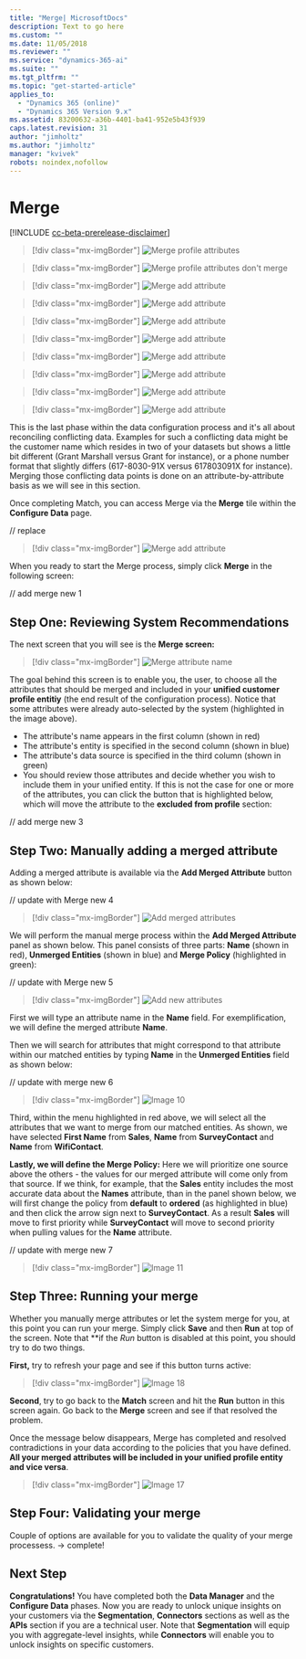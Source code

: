 ```yaml
---
title: "Merge| MicrosoftDocs"
description: Text to go here
ms.custom: ""
ms.date: 11/05/2018
ms.reviewer: ""
ms.service: "dynamics-365-ai"
ms.suite: ""
ms.tgt_pltfrm: ""
ms.topic: "get-started-article"
applies_to: 
  - "Dynamics 365 (online)"
  - "Dynamics 365 Version 9.x"
ms.assetid: 83200632-a36b-4401-ba41-952e5b43f939
caps.latest.revision: 31
author: "jimholtz"
ms.author: "jimholtz"
manager: "kvivek"
robots: noindex,nofollow
---
```

# Merge

[!INCLUDE [cc-beta-prerelease-disclaimer](../includes/cc-beta-prerelease-disclaimer.md)]

> [!div class="mx-imgBorder"] 
> ![](media/configure-data-merge-profile-attributes.png "Merge profile attributes")

> [!div class="mx-imgBorder"] 
> ![](media/configure-data-merge-dont-merge.png "Merge profile attributes don't merge")

> [!div class="mx-imgBorder"] 
> ![](media/configure-data-merge-add-attribute.png "Merge add attribute")

> [!div class="mx-imgBorder"] 
> ![](media/configure-data-merge-add-attribute.png "Merge add attribute")

> [!div class="mx-imgBorder"] 
> ![](media/configure-data-merge-add-attribute.png "Merge add attribute")

> [!div class="mx-imgBorder"] 
> ![](media/configure-data-merge-add-attribute.png "Merge add attribute")

> [!div class="mx-imgBorder"] 
> ![](media/configure-data-merge-add-attribute.png "Merge add attribute")

> [!div class="mx-imgBorder"] 
> ![](media/configure-data-merge-add-attribute.png "Merge add attribute")

> [!div class="mx-imgBorder"] 
> ![](media/configure-data-merge-add-attribute.png "Merge add attribute")

> [!div class="mx-imgBorder"] 
> ![](media/configure-data-merge-add-attribute.png "Merge add attribute")


This is the last phase within the data configuration process and it's all about reconciling conflicting data. Examples for such a conflicting data might be the customer name which resides in two of your datasets but shows a little bit different (Grant Marshall versus Grant for instance), or a phone number format that slightly differs (617-8030-91X versus 617803091X for instance). Merging those conflicting data points is done on an attribute-by-attribute basis as we will see in this section.

Once completing Match, you can access Merge via the **Merge** tile within the **Configure Data** page.

// replace

> [!div class="mx-imgBorder"] 
> ![](media/configure-data-merge-add-attribute.png "Merge add attribute")

When you ready to start the Merge process, simply click **Merge** in the following screen:

// add merge new 1

## Step One: Reviewing System Recommendations

The next screen that you will see is the **Merge screen:**

> [!div class="mx-imgBorder"] 
> ![](media/configure-data-merge-attribute-name.png "Merge attribute name")

The goal behind this screen is to enable you, the user, to choose all the attributes that should be merged and included in your **unified customer profile entitiy** (the end result of the configuration process). Notice that some attributes were already auto-selected by the system (highlighted in the image above). 
- The attribute's name appears in the first column (shown in red)
- The attribute's entity is specified in the second column (shown in blue)
- The attribute's data source is specified in the third column (shown in green)
- You should review those attributes and decide whether you wish to include them in your unified entity. If this is not the case for one or more of the attributes, you can click the button that is highlighted below, which will move the attribute to the **excluded from profile** section:

// add merge new 3

## Step Two: Manually adding a merged attribute
Adding a merged attribute is available via the **Add Merged Attribute** button as shown below:

// update with Merge new 4
> [!div class="mx-imgBorder"] 
> ![](media/merge-add-merge-attribute.png "Add merged attributes")

We will perform the manual merge process within the **Add Merged Attribute** panel as shown below. This panel consists of three parts: **Name** (shown in red), **Unmerged Entities** (shown in blue) and **Merge Policy** (highlighted in green): 

// update with Merge new 5
> [!div class="mx-imgBorder"] 
> ![](media/configure-data-merge-add-new-name.png "Add new attributes")

First we will type an attribute name in the **Name** field. For exemplification, we will define the merged attribute **Name**.
 
Then we will search for attributes that might correspond to that attribute within our matched entities by typing **Name** in the **Unmerged Entities** field as shown below:

// update with merge new 6
> [!div class="mx-imgBorder"] 
> ![](media/configure-data-merge-image10.png "Image 10")

Third, within the menu highlighted in red above, we will select all the attributes that we want to merge from our matched entities. As shown, we have selected **First Name** from **Sales**, **Name** from **SurveyContact** and **Name** from **WifiContact**.

**Lastly, we will define the Merge Policy:** Here we will prioritize one source above the others - the values for our merged attribute will come only from that source. If we think, for example, that the **Sales** entity includes the most accurate data about the **Names** attribute, than in the panel shown below, we will first change the policy from **default** to **ordered** (as highlighted in blue) and then click the arrow sign next to **SurveyContact**. As a result **Sales** will move to first priority while **SurveyContact** will move to second priority when pulling values for the **Name** attribute.

// update with merge new 7
> [!div class="mx-imgBorder"] 
> ![](media/configure-data-merge-image11.png "Image 11")

## Step Three: Running your merge
Whether you manually merge attributes or let the system merge for you, at this point you can run your merge. Simply click **Save** and then **Run** at top of the screen. Note that **if the *Run* button is disabled at this point, you should try to do two things.

**First,** try to refresh your page and see if this button turns active:

> [!div class="mx-imgBorder"] 
> ![](media/configure-data-merge-image18.png "Image 18")

**Second**, try to go back to the **Match** screen and hit the **Run** button in this screen again. Go back to the **Merge** screen and see if that resolved the problem.

Once the message below disappears, Merge has completed and resolved contradictions in your data according to the policies that you have defined. **All your merged attributes will be included in your unified profile entity and vice versa**.

> [!div class="mx-imgBorder"] 
> ![](media/configure-data-merge-image17.png "Image 17")

## Step Four: Validating your merge
Couple of options are available for you to validate the quality of your merge processess. -> complete!
  
## Next Step
**Congratulations!** You have completed both the **Data Manager** and the **Configure Data** phases. Now you are ready to unlock unique insights on your customers via the **Segmentation**, **Connectors** sections as well as the **APIs** section if you are a technical user. Note that **Segmentation** will equip you with aggregate-level insights, while **Connectors** will enable you to unlock insights on specific customers.
 
